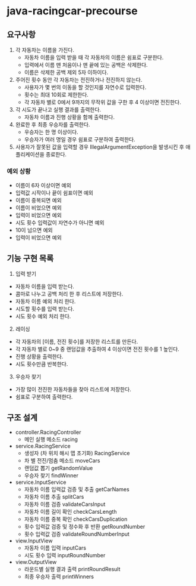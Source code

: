 # java-racingcar-precourse

## 요구사항

1. 각 자동차는 이름을 가진다.
    - 자동차 이름을 입력 받을 때 각 자동차의 이름은 쉼표로 구분한다.
    - 입력에서 이름 맨 처음이나 맨 끝에 있는 공백은 삭제한다.
    - 이름은 삭제한 공백 제외 5자 이하이다.
2. 주어진 횟수 동안 각 자동차는 전진하거나 전진하지 않는다.
    - 사용자가 몇 번의 이동을 할 것인지를 자연수로 입력한다.
    - 횟수는 최대 10회로 제한한다.
    - 각 자동차 별로 0에서 9까지의 무작위 값을 구한 후 4 이상이면 전진한다.
3. 각 시도가 끝나고 실행 결과를 출력한다.
    - 자동차 이름과 진행 상황을 함께 출력한다.
4. 완료한 후 최종 우승자를 출력한다.
    - 우승자는 한 명 이상이다.
    - 우승자가 여러 명일 경우 쉼표로 구분하여 출력한다.
5. 사용자가 잘못된 값을 입력할 경우 IllegalArgumentException을 발생시킨 후 애플리케이션을 종료한다.

### 예외 상황

- 이름이 6자 이상이면 예외
- 입력값 시작이나 끝이 쉼표이면 예외
- 이름이 중복되면 예외
- 이름이 비었으면 예외
- 입력이 비었으면 예외
- 시도 횟수 입력값이 자연수가 아니면 예외
- 10이 넘으면 예외
- 입력이 비었으면 예외

## 기능 구현 목록

1. 입력 받기

- 자동차 이름을 입력 받는다.
- 콤마로 나누고 공백 처리 한 후 리스트에 저장한다.
- 자동차 이름 예외 처리 한다.
- 시도할 횟수를 입력 받는다.
- 시도 횟수 예외 처리 한다.

2. 레이싱

- 각 자동차의 [이름, 전진 횟수]를 저장한 리스트를 만든다.
- 각 자동차 별로 0~9 중 랜덤값을 추출하여 4 이상이면 전진 횟수를 1 높인다.
- 진행 상황을 출력한다.
- 시도 횟수만큼 반복한다.

3. 우승자 찾기

- 가장 많이 전진한 자동차들을 찾아 리스트에 저장한다.
- 쉼표로 구분하여 출력한다.

## 구조 설계

- controller.RacingController
    - 메인 실행 메소드 racing
- service.RacingService
    - 생성자 (차 위치 해시 맵 초기화) RacingService
    - 차 별 전진/멈춤 메소드 moveCars
    - 랜덤값 뽑기 getRandomValue
    - 우승자 찾기 findWinner
- service.InputService
    - 자동차 이름 입력값 검증 및 추출 getCarNames
    - 자동차 이름 추출 splitCars
    - 자동차 이름 검증 validateCarsInput
    - 자동차 이름 길이 확인 checkCarsLength
    - 자동차 이름 중복 확인 checkCarsDuplication
    - 횟수 입력값 검증 및 정수화 후 반환 getRoundNumber
    - 횟수 입력값 검증 validateRoundNumberInput
- view.InputView
    - 자동차 이름 입력 inputCars
    - 시도 횟수 입력 inputRoundNumber
- view.OutputView
    - 라운드별 실행 결과 출력 printRoundResult
    - 최종 우승자 출력 printWinners